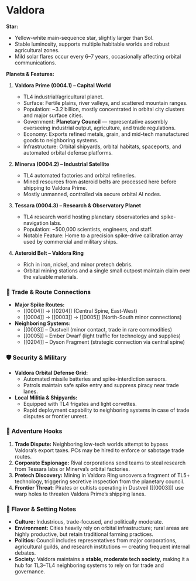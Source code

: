 # Valdora

**Star:**
- Yellow-white main-sequence star, slightly larger than Sol.
- Stable luminosity, supports multiple habitable worlds and robust agricultural zones.
- Mild solar flares occur every 6–7 years, occasionally affecting orbital communications.

**Planets & Features:**
1. **Valdora Prime (0004.1) – Capital World**
    - TL4 industrial/agricultural planet.
    - Surface: Fertile plains, river valleys, and scattered mountain ranges.
    - Population: ~3.2 billion, mostly concentrated in orbital city clusters and major surface cities.
    - Government: **Planetary Council** — representative assembly overseeing industrial output, agriculture, and trade regulations.
    - Economy: Exports refined metals, grain, and mid-tech manufactured goods to neighboring systems.
    - Infrastructure: Orbital shipyards, orbital habitats, spaceports, and automated orbital defense platforms.

2. **Minerva (0004.2) – Industrial Satellite**
    - TL4 automated factories and orbital refineries.
    - Mined resources from asteroid belts are processed here before shipping to Valdora Prime.
    - Mostly unmanned, controlled via secure orbital AI nodes.

3. **Tessara (0004.3) – Research & Observatory Planet**
    - TL4 research world hosting planetary observatories and spike-navigation labs.
    - Population: ~500,000 scientists, engineers, and staff.
    - Notable Feature: Home to a precision spike-drive calibration array used by commercial and military ships.

4. **Asteroid Belt – Valdora Ring**
    - Rich in iron, nickel, and minor pretech debris.
    - Orbital mining stations and a single small outpost maintain claim over the valuable materials.

### 🚀 Trade & Route Connections

- **Major Spike Routes:**
    - [[0004]] → [[0204]] (Central Spine, East-West)
    - [[0004]] → [[0003]] → [[0005]] (North-South minor connections)
- **Neighboring Systems:**
    - [[0003]] – Dustveil (minor contact, trade in rare commodities)
    - [[0005]] – Ember Dwarf (light traffic for technology and supplies)
    - [[0204]] – Dyson Fragment (strategic connection via central spine)

### 🛡️ Security & Military

- **Valdora Orbital Defense Grid:**
    - Automated missile batteries and spike-interdiction sensors.
    - Patrols maintain safe spike entry and suppress piracy near trade lanes.
- **Local Militia & Shipyards:**
    - Equipped with TL4 frigates and light corvettes.
    - Rapid deployment capability to neighboring systems in case of trade disputes or frontier unrest.

### 🧭 Adventure Hooks

1. **Trade Dispute:** Neighboring low-tech worlds attempt to bypass Valdora’s export taxes. PCs may be hired to enforce or sabotage trade routes.
2. **Corporate Espionage:** Rival corporations send teams to steal research from Tessara labs or Minerva’s orbital factories.
3. **Pretech Discovery:** Mining in Valdora Ring uncovers a fragment of TL5+ technology, triggering secretive inspection from the planetary council.
4. **Frontier Threat:** Pirates or cultists operating in Dustveil ([[0003]]) use warp holes to threaten Valdora Prime’s shipping lanes.

### 🌟 Flavor & Setting Notes

- **Culture:** Industrious, trade-focused, and politically moderate.
- **Environment:** Cities heavily rely on orbital infrastructure; rural areas are highly productive, but retain traditional farming practices.
- **Politics:** Council includes representatives from major corporations, agricultural guilds, and research institutions — creating frequent internal debates.
- **Society:** Valdora maintains a **stable, moderate tech society**, making it a hub for TL3–TL4 neighboring systems to rely on for trade and governance.